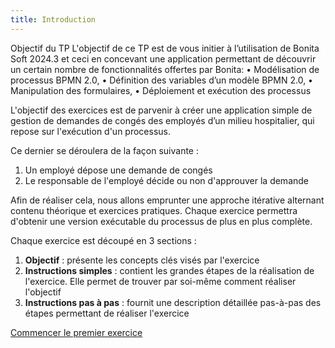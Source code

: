 ```yaml
---
title: Introduction
---
```

Objectif du TP
L'objectif de ce TP est de vous initier à l’utilisation de Bonita Soft 2024.3 et ceci en 
concevant une application permettant de découvrir un certain nombre de fonctionnalités 
offertes par Bonita: 
• Modélisation de processus BPMN 2.0, 
• Définition des variables d’un modèle BPMN 2.0, 
• Manipulation des formulaires, 
• Déploiement et exécution des processus


L'objectif des exercices est de parvenir à créer une application simple de gestion de demandes de congés des employés d’un milieu hospitalier, qui repose sur l'exécution d'un processus.


Ce dernier se déroulera de la façon suivante :
1. Un employé dépose une demande de congés
1. Le responsable de l'employé décide ou non d'approuver la demande

Afin de réaliser cela, nous allons emprunter une approche itérative alternant contenu théorique et exercices pratiques.
Chaque exercice permettra d'obtenir une version exécutable du processus de plus en plus complète.

Chaque exercice est découpé en 3 sections :
1. **Objectif** : présente les concepts clés visés par l'exercice
1. **Instructions simples** : contient les grandes étapes de la réalisation de l'exercice. Elle permet de trouver par soi-même comment réaliser l'objectif
1. **Instructions pas à pas** : fournit une description détaillée pas-à-pas des étapes permettant de réaliser l'exercice

[Commencer le premier exercice](01-bpmn-design.md)
